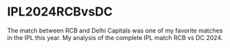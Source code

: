 # IPL2024RCBvsDC
The match between RCB and Delhi Capitals was one of my favorite matches in the IPL this year. My analysis of the complete IPL match RCB vs DC 2024.
